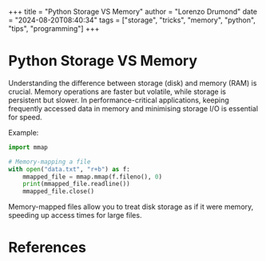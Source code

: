 +++
title = "Python Storage VS Memory"
author = "Lorenzo Drumond"
date = "2024-08-20T08:40:34"
tags = ["storage",  "tricks",  "memory",  "python",  "tips",  "programming"]
+++


# Python Storage VS Memory

Understanding the difference between storage (disk) and memory (RAM) is crucial. Memory operations are faster but volatile, while storage is persistent but slower. In performance-critical applications, keeping frequently accessed data in memory and minimising storage I/O is essential for speed.

Example:

```python
import mmap

# Memory-mapping a file
with open("data.txt", "r+b") as f:
    mmapped_file = mmap.mmap(f.fileno(), 0)
    print(mmapped_file.readline())
    mmapped_file.close()
```

Memory-mapped files allow you to treat disk storage as if it were memory, speeding up access times for large files.

# References
